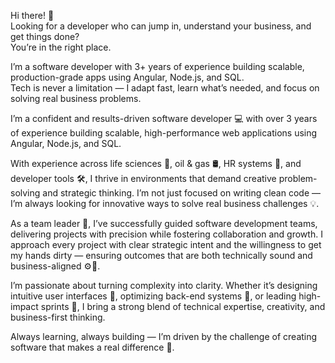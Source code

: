 Hi there! 👋  
Looking for a developer who can jump in, understand your business, and get things done?  
You’re in the right place.

I’m a software developer with 3+ years of experience building scalable, production-grade apps using Angular, Node.js, and SQL.  
Tech is never a limitation — I adapt fast, learn what’s needed, and focus on solving real business problems.

<!---[Download Resume]   [Let’s Work Together]   [View My Work]-->

I’m a confident and results-driven software developer 💻 with over 3 years of experience building scalable, high-performance web applications using Angular, Node.js, and SQL.

With experience across life sciences 🧬, oil & gas 🛢️, HR systems 👥, and developer tools 🛠️, I thrive in environments that demand creative problem-solving and strategic thinking. I’m not just focused on writing clean code — I’m always looking for innovative ways to solve real business challenges 💡.

As a team leader 🤝, I’ve successfully guided software development teams, delivering projects with precision while fostering collaboration and growth. I approach every project with clear strategic intent and the willingness to get my hands dirty — ensuring outcomes that are both technically sound and business-aligned ⚙️🎯.

I’m passionate about turning complexity into clarity. Whether it’s designing intuitive user interfaces 🎨, optimizing back-end systems 🔧, or leading high-impact sprints 🚀, I bring a strong blend of technical expertise, creativity, and business-first thinking.

Always learning, always building — I’m driven by the challenge of creating software that makes a real difference 🌱.



